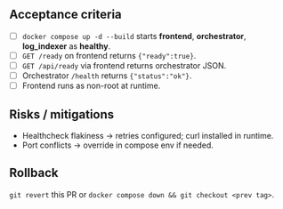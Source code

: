 ## Acceptance criteria
- [ ] `docker compose up -d --build` starts **frontend**, **orchestrator**, **log_indexer** as **healthy**.
- [ ] `GET /ready` on frontend returns `{"ready":true}`.
- [ ] `GET /api/ready` via frontend returns orchestrator JSON.
- [ ] Orchestrator `/health` returns `{"status":"ok"}`.
- [ ] Frontend runs as non-root at runtime.

## Risks / mitigations
- Healthcheck flakiness → retries configured; curl installed in runtime.
- Port conflicts → override in compose env if needed.

## Rollback
`git revert` this PR or `docker compose down && git checkout <prev tag>`.
